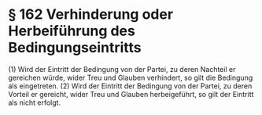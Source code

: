 # § 162 Verhinderung oder Herbeiführung des Bedingungseintritts
(1) Wird der Eintritt der Bedingung von der Partei, zu deren Nachteil er gereichen würde, wider Treu und Glauben verhindert, so gilt die Bedingung als eingetreten.
(2) Wird der Eintritt der Bedingung von der Partei, zu deren Vorteil er gereicht, wider Treu und Glauben herbeigeführt, so gilt der Eintritt als nicht erfolgt.